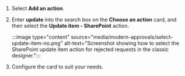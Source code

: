 1. Select **Add an action**.
2. Enter **update** into the search box on the **Choose an action** card, and then select the **Update item - SharePoint** action.
   
    :::image type="content" source="media/modern-approvals/select-update-item-no.png" alt-text="Screenshot showing how to select the SharePoint update item action for rejected requests in the classic designer.":::
4. Configure the card to suit your needs.
